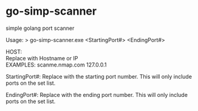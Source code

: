 # go-simp-scanner
simple golang port scanner

Usage: > go-simp-scanner.exe <HOST> <StartingPort#> <EndingPort#>

HOST:   
          Replace with Hostname or IP  
             EXAMPLES: 
               scanme.nmap.com
               127.0.0.1 

StartingPort#:
          Replace with the starting port number. This will only include ports on the set list.
  
EndingPort#:
          Replace with the ending port number. This will only include ports on the set list.
